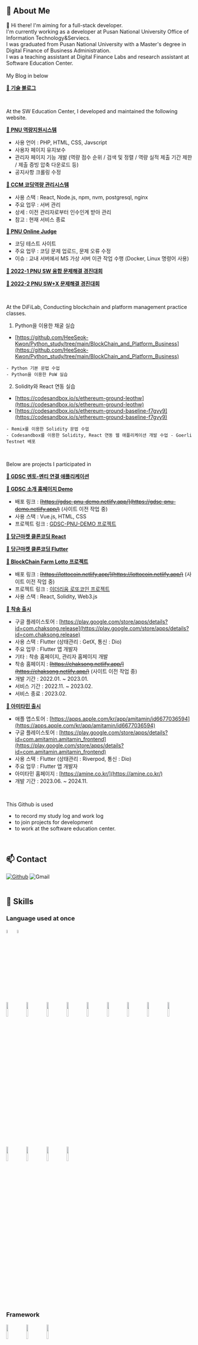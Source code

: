 🤔 About Me
--------------------------------------------------------------------------
:wave:  Hi there! I'm aiming for a full-stack developer. <br />
I'm currently working as a developer at Pusan National University Office of Information Technology&Serviecs. <br />
I was graduated from Pusan National University with a Master's degree in Digital Finance of Business Administration. <br />
I was a teaching assistant at Digital Finance Labs and research assistant at Software Education Center.
<br />
<br />
My Blog in below 

<!-- **[🔗 포트폴리오](https://florentine-behavior-ea1.notion.site/Portfolio-ae5ff7f5166044cb861ae8452cf91dcf)** -->

**[🔗 기술 블로그](https://blog.naver.com/rnjs1995)**

<br />

At the SW Education Center, I developed and maintained the following website.
<br />

**[🔗 PNU 역량지원시스템](https://pnuswedu.org)**

- 사용 언어 : PHP, HTML, CSS, Javscript
- 사용자 페이지 유지보수
- 관리자 페이지 기능 개발 (역량 점수 순위 / 검색 및 정렬 / 역량 실적 제출 기간 제한 / 제출 증빙 압축 다운로드 등)
- 공지사항 크롤링 수정

**[🔗 CCM 코딩역량 관리시스템](http://ccm.pusan.ac.kr/login)**

- 사용 스택 : React, Node.js, npm, nvm, postgresql, nginx
- 주요 업무 : 서버 관리
- 상세 : 이전 관리자로부터 인수인계 받아 관리
- 참고 : 현재 서비스 종료

**[🔗 PNU Online Judge](http://oj.pusan.ac.kr/)**

- 코딩 테스트 사이트
- 주요 업무 : 코딩 문제 업로드, 문제 오류 수정
- 이슈 : 교내 서버에서 MS 가상 서버 이관 작업 수행 (Docker, Linux 명령어 사용)

**[🔗 2022-1 PNU SW 융합 문제해결 경진대회](https://sites.google.com/view/pnu2022-1/%ED%99%88)**

**[🔗 2022-2 PNU SW+X 문제해결 경진대회](https://sites.google.com/view/pnu2022-2/%ED%99%88)**

<br />

At the DiFiLab, Conducting blockchain and platform management practice classes.

1. Python을 이용한 채굴 실습
- [https://github.com/HeeSeok-Kwon/Python_study/tree/main/BlockChain_and_Platform_Business](https://github.com/HeeSeok-Kwon/Python_study/tree/main/BlockChain_and_Platform_Business)
```
- Python 기본 문법 수업
- Python을 이용한 PoW 실습
```

2. Solidity와 React 연동 실습
- [https://codesandbox.io/s/ethereum-ground-leothw](https://codesandbox.io/s/ethereum-ground-leothw)
- [https://codesandbox.io/s/ethereum-ground-baseline-f7gvy9](https://codesandbox.io/s/ethereum-ground-baseline-f7gvy9)
```
- Remix를 이용한 Solidity 문법 수업
- Codesandbox를 이용한 Solidity, React 연동 웹 애플리케이션 개발 수업 - Goerli Testnet 배포 
```

<br />

Below are projects I participated in

**[🔗 GDSC 멘토-멘티 연결 애플리케이션](https://github.com/GDSC-Rural-Educational-Service)**


**[🔗 GDSC 소개 홈페이지 Demo](https://github.com/gdsc-2021/gdsc-pnu-5th-heeseok)**

- 배포 링크 : ~~[https://gdsc-pnu-demo.netlify.app/](https://gdsc-pnu-demo.netlify.app/)~~ (사이트 이전 작업 중)
- 사용 스택 : Vue.js, HTML, CSS
- 프로젝트 링크 : [GDSC-PNU-DEMO 프로젝트](https://github.com/gdsc-2021/gdsc-pnu-5th-heeseok)

**[🔗 당근마켓 클론코딩 React](https://github.com/CarrotMarket-Clone)**

**[🔗 당근마켓 클론코딩 Flutter](https://github.com/flutter-clone-coding)**

**[🔗 BlockChain Farm Lotto 프로젝트](https://github.com/BlockchainFarm-Lotto)**

- 배포 링크 : ~~[https://lottocoin.netlify.app/](https://lottocoin.netlify.app/)~~ (사이트 이전 작업 중)
- 프로젝트 링크 : [이더리움 로또코인 프로젝트](https://github.com/BlockchainFarm-Lotto/Ethereum_Lotto_Machine_V3)
- 사용 스택 : React, Solidity, Web3.js

**[🔗 착송 출시](https://github.com/Error-Remittance)**

- 구글 플레이스토어 : [https://play.google.com/store/apps/details?id=com.chaksong.release](https://play.google.com/store/apps/details?id=com.chaksong.release)
- 사용 스택 : Flutter (상태관리 : GetX, 통신 : Dio)
- 주요 업무 : Flutter 앱 개발자
- 기타 : 착송 홈페이지, 관리자 홈페이지 개발
- 착송 홈페이지 : ~~[https://chaksong.netlify.app/](https://chaksong.netlify.app/)~~ (사이트 이전 작업 중)
- 개발 기간 : 2022.01. ~ 2023.01.
- 서비스 기간 : 2022.11. ~ 2023.02.
- 서비스 종료 : 2023.02.

**[🔗 아미타민 출시](https://github.com/Amitamin-Team/Amitamin-Introduce)**

- 애플 앱스토어 : [https://apps.apple.com/kr/app/amitamin/id6677036594](https://apps.apple.com/kr/app/amitamin/id6677036594)
- 구글 플레이스토어 : [https://play.google.com/store/apps/details?id=com.amitamin.amitamin_frontend](https://play.google.com/store/apps/details?id=com.amitamin.amitamin_frontend)
- 사용 스택 : Flutter (상태관리 : Riverpod, 통신 : Dio)
- 주요 업무 : Flutter 앱 개발자
- 아미타민 홈페이지 : [https://amine.co.kr/](https://amine.co.kr/)
- 개발 기간 : 2023.06. ~ 2024.11.

<br>

This Github is used
- to record my study log and work log
- to join projects for development
- to work at the software education center.
<br>

📫 Contact 
--------------------------------------------------------------------------
[![Github](https://img.shields.io/badge/Github-%23121011.svg?style=for-the-badge&logo=github&logoColor=white&style=plastic)](https://github.com/Kwon1995-2)
![Gmail](https://img.shields.io/badge/simongmltjr2022@gmail.com-D14836?style=for-the-badge&logo=gmail&logoColor=white&style=plastic)
<br />
<br /> 

:muscle: <b>Skills</b> 
--------------------------------------------------------------------------
### Language used at once
<!-- ![C](https://img.shields.io/badge/C-%2300599C.svg?style=for-the-badge&logo=c&logoColor=white&style=plastic)
![C++](https://img.shields.io/badge/C++-%2300599C.svg?style=for-the-badge&logo=c%2B%2B&logoColor=white&style=plastic)
![Java](https://img.shields.io/badge/Java-%23ED8B00.svg?style=for-the-badge&logo=java&logoColor=white&style=plastic)
![Python](https://img.shields.io/badge/Python-3670A0?style=for-the-badge&logo=python&logoColor=ffdd54&style=plastic)
![R](https://img.shields.io/badge/R-%23276DC3.svg?style=for-the-badge&logo=r&logoColor=white&style=plastic)
<br>
![HTML5](https://img.shields.io/badge/HTML5-%23E34F26.svg?style=for-the-badge&logo=html5&logoColor=white&style=plastic)
![CSS3](https://img.shields.io/badge/CSS3-%231572B6.svg?style=for-the-badge&logo=css3&logoColor=white&style=plastic)
![JavaScript](https://img.shields.io/badge/Javascript-%23323330.svg?style=for-the-badge&logo=javascript&logoColor=%23F7DF1E&style=plastic)
![PHP](https://img.shields.io/badge/PHP-%23777BB4.svg?style=for-the-badge&logo=php&logoColor=white&style=plastic)
![MySQL](https://img.shields.io/badge/mysql-%2300f.svg?style=for-the-badge&logo=mysql&logoColor=white&style=plastic)
![MicrosoftSQLServer](https://img.shields.io/badge/Microsoft%20SQL%20Sever-CC2927?style=for-the-badge&logo=microsoft%20sql%20server&logoColor=white&style=plastic)
<br>
![Solidity](https://img.shields.io/badge/Solidity-363636.svg?style=for-the-badge&&logo=Solidity&logoColor=white&style=plastic)
![Hyperledger](https://img.shields.io/badge/HyperledgerFabric-2F3134.svg?style=for-the-badge&&logo=Hyperledger&logoColor=white&style=plastic)
<br>
![Markdown](https://img.shields.io/badge/Markdown-%23000000.svg?style=for-the-badge&logo=markdown&logoColor=white&style=plastic) -->

<code><img width="5%" src="https://user-images.githubusercontent.com/80610295/190043036-39dca413-cd0c-4d8d-9029-7f2c25d4002d.svg"></code>
<code><img width="5%" src="https://user-images.githubusercontent.com/80610295/190044323-3390db3f-2e95-4bca-ae96-8803751a4cc6.png"></code>
<br />
<code><img width="10%" src="https://www.vectorlogo.zone/logos/python/python-ar21.svg"></code>
<code><img width="10%" src="https://www.vectorlogo.zone/logos/java/java-horizontal.svg"></code>
<code><img width="10%" src="https://www.vectorlogo.zone/logos/kotlinlang/kotlinlang-ar21.svg"></code>
<code><img width="10%" src="https://www.vectorlogo.zone/logos/android/android-ar21.svg"></code>
<code><img width="10%" src="https://www.vectorlogo.zone/logos/golang/golang-icon.svg"></code>
<code><img width="10%" src="https://www.vectorlogo.zone/logos/dartlang/dartlang-ar21.svg"></code>
<code><img width="10%" src="https://www.vectorlogo.zone/logos/flutterio/flutterio-ar21.svg"></code>
<code><img width="10%" src="https://www.vectorlogo.zone/logos/php/php-horizontal.svg"></code>
<code><img width="10%" src="https://www.vectorlogo.zone/logos/phpmyadmin/phpmyadmin-ar21.svg"></code>
<code><img width="10%" src="https://www.vectorlogo.zone/logos/w3_html5/w3_html5-ar21.svg"></code>
<code><img width="10%" src="https://www.vectorlogo.zone/logos/w3_css/w3_css-ar21.svg"></code>
<code><img width="10%" src="https://www.vectorlogo.zone/logos/javascript/javascript-horizontal.svg"></code>
<code><img width="10%" src="https://user-images.githubusercontent.com/80610295/190045065-5f5e2046-ead6-45e6-9466-7225dc77507d.png"></code>

<br />

### Framework
<code><img width="10%" src="https://www.vectorlogo.zone/logos/reactjs/reactjs-ar21.svg"></code>
<code><img width="10%" src="https://www.vectorlogo.zone/logos/vuejs/vuejs-ar21.svg"></code>
<code><img width="10%" src="https://www.vectorlogo.zone/logos/springio/springio-ar21.svg"></code>

<br />

### BlockChain
<code><img width="10%" src="https://www.vectorlogo.zone/logos/bitcoin/bitcoin-ar21.svg"></code>
<code><img width="10%" src="https://www.vectorlogo.zone/logos/ethereum/ethereum-ar21.svg"></code>
<code><img width="10%" src="https://www.vectorlogo.zone/logos/hyperledger/hyperledger-ar21.svg"></code>

<br />

### OS
<code><img width="10%" src="https://www.vectorlogo.zone/logos/ubuntu/ubuntu-ar21.svg"></code>
<code><img width="15%" src="https://user-images.githubusercontent.com/80610295/190045661-6657c919-a27a-4bcc-bfac-7e40959de479.png"></code>
<code><img width="5%" src="https://user-images.githubusercontent.com/80610295/190046937-c9d2ead4-16f0-4bbc-aaa9-aff6f7fdf61b.png"></code>

<br />

### Tools
<code><img width="5%" src="https://user-images.githubusercontent.com/80610295/190046741-bd36d66f-114a-45f2-af99-f47aa567338c.png"></code>
<code><img width="5%" src="https://user-images.githubusercontent.com/80610295/190046789-1082f8cb-35c9-45e8-9491-2020bb161f94.png"></code>
<br />
<code><img width="10%" src="https://www.vectorlogo.zone/logos/jupyter/jupyter-ar21.svg"></code>
<code><img width="10%" src="https://www.vectorlogo.zone/logos/visualstudio_code/visualstudio_code-ar21.svg"></code>
<code><img width="10%" src="https://www.vectorlogo.zone/logos/virtualbox/virtualbox-ar21.svg"></code>
<code><img width="10%" src="https://www.vectorlogo.zone/logos/atom_io/atom_io-ar21.svg"></code>
<code><img width="10%" src="https://www.vectorlogo.zone/logos/nodejs/nodejs-ar21.svg"></code>
<code><img width="10%" src="https://www.vectorlogo.zone/logos/mysql/mysql-horizontal.svg"></code>
<code><img width="10%" src="https://www.vectorlogo.zone/logos/bitnami/bitnami-ar21.svg"></code>
<code><img width="10%" src="https://www.vectorlogo.zone/logos/figma/figma-ar21.svg"></code>

<!-- ![Visual Studio](https://img.shields.io/badge/VisualStudio-5C2D91.svg?style=for-the-badge&logo=visual-studio&logoColor=white&style=plastic)
![Visual Studio Code](https://img.shields.io/badge/VisualStudioCode-0078d7.svg?style=for-the-badge&logo=visual-studio-code&logoColor=white&style=plastic)
![Atom](https://img.shields.io/badge/Atom-%2366595C.svg?style=for-the-badge&logo=atom&logoColor=white&style=plastic)
![IntelliJ IDEA](https://img.shields.io/badge/IntelliJIDEA-000000.svg?style=for-the-badge&logo=intellij-idea&logoColor=white&style=plastic)
![Jupyter Notebook](https://img.shields.io/badge/jupyter-%23FA0F00.svg?style=for-the-badge&logo=jupyter&logoColor=white&style=plastic)
<br>
![Figma](https://img.shields.io/badge/Figma-%23F24E1E.svg?style=for-the-badge&logo=figma&logoColor=white&style=plastic)
 -->
<br><br>
🗂️ Stats
--------------------------------------------------------------------------
![Anurag's GitHub stats](https://github-readme-stats.vercel.app/api?username=HeeSeok-Kwon&theme=default&show_icons=true)

<img src="https://github-readme-streak-stats.herokuapp.com/?user=HeeSeok-Kwon"/>

<!--
**HeeSeok-Kwon/HeeSeok-Kwon** is a ✨ _special_ ✨ repository because its `README.md` (this file) appears on your GitHub profile.

Here are some ideas to get you started:

- 🔭 I’m currently working on ...
- 🌱 I’m currently learning ...
- 👯 I’m looking to collaborate on ...
- 🤔 I’m looking for help with ...
- 💬 Ask me about ...
- 📫 How to reach me: ...
- 😄 Pronouns: ...
- ⚡ Fun fact: ...
-->
